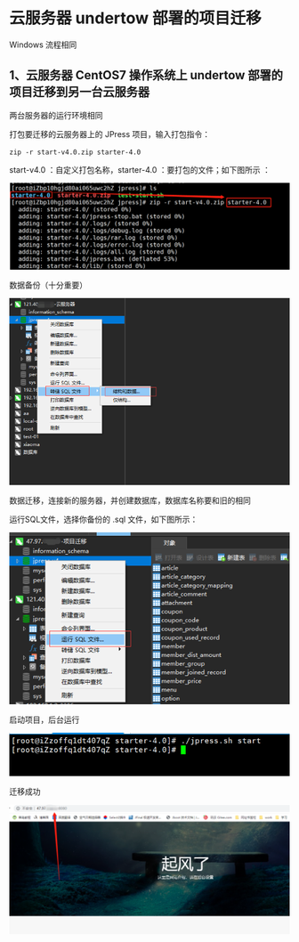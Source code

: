 # 云服务器 undertow 部署的项目迁移
Windows 流程相同

## 1、云服务器 CentOS7 操作系统上 undertow 部署的项目迁移到另一台云服务器

两台服务器的运行环境相同

打包要迁移的云服务器上的 JPress 项目，输入打包指令：

    zip -r start-v4.0.zip starter-4.0
   
start-v4.0 ：自定义打包名称，starter-4.0 ：要打包的文件；如下图所示 ：

![](./project_transfer_img/img.png)

数据备份（十分重要）

![](./project_transfer_img/img_1.png)

数据迁移，连接新的服务器，并创建数据库，数据库名称要和旧的相同

运行SQL文件，选择你备份的 .sql 文件，如下图所示：

![](./project_transfer_img/img_2.png)

启动项目，后台运行

![](./project_transfer_img/img_3.png)

迁移成功

![](./project_transfer_img/img_4.png)




